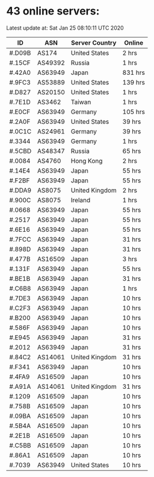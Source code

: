 # 43 online servers:

Latest update at: Sat Jan 25 08:10:11 UTC 2020

| ID | ASN | Server Country | Online |
| -- | --- | -------------- | ------ |
| #.D09B | AS174 | United States | 2 hrs |
| #.15CF | AS49392 | Russia | 1 hrs |
| #.42A0 | AS63949 | Japan | 831 hrs |
| #.9FC3 | AS53889 | United States | 139 hrs |
| #.D827 | AS20150 | United States | 1 hrs |
| #.7E1D | AS3462 | Taiwan | 1 hrs |
| #.E0CF | AS63949 | Germany | 105 hrs |
| #.2A0F | AS63949 | United States | 39 hrs |
| #.0C1C | AS24961 | Germany | 39 hrs |
| #.3344 | AS63949 | Germany | 1 hrs |
| #.5CBD | AS48347 | Russia | 65 hrs |
| #.0084 | AS4760 | Hong Kong | 2 hrs |
| #.14E4 | AS63949 | Japan | 55 hrs |
| #.F2BF | AS63949 | Japan | 55 hrs |
| #.DDA9 | AS8075 | United Kingdom | 2 hrs |
| #.900C | AS8075 | Ireland | 1 hrs |
| #.0668 | AS63949 | Japan | 55 hrs |
| #.2517 | AS63949 | Japan | 55 hrs |
| #.6E16 | AS63949 | Japan | 55 hrs |
| #.7FCC | AS63949 | Japan | 31 hrs |
| #.898D | AS63949 | Japan | 31 hrs |
| #.477B | AS16509 | Japan | 3 hrs |
| #.131F | AS63949 | Japan | 55 hrs |
| #.BE1B | AS63949 | Japan | 31 hrs |
| #.C6B8 | AS63949 | Japan | 1 hrs |
| #.7DE3 | AS63949 | Japan | 10 hrs |
| #.C2F3 | AS63949 | Japan | 10 hrs |
| #.B200 | AS63949 | Japan | 10 hrs |
| #.586F | AS63949 | Japan | 10 hrs |
| #.E945 | AS63949 | Japan | 31 hrs |
| #.2012 | AS63949 | Japan | 31 hrs |
| #.84C2 | AS14061 | United Kingdom | 31 hrs |
| #.F341 | AS63949 | Japan | 10 hrs |
| #.4FA9 | AS16509 | Japan | 10 hrs |
| #.A91A | AS14061 | United Kingdom | 31 hrs |
| #.1209 | AS16509 | Japan | 10 hrs |
| #.758B | AS16509 | Japan | 10 hrs |
| #.09BA | AS16509 | Japan | 10 hrs |
| #.5B4A | AS16509 | Japan | 10 hrs |
| #.2E1B | AS16509 | Japan | 10 hrs |
| #.C5BB | AS16509 | Japan | 10 hrs |
| #.86A1 | AS16509 | Japan | 10 hrs |
| #.7039 | AS63949 | United States | 10 hrs |

